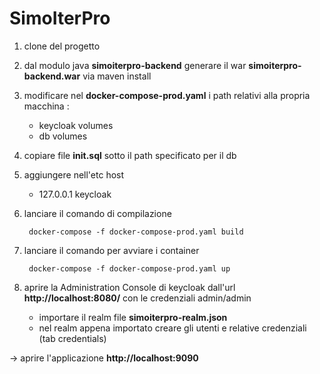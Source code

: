 # SimoIterPro

1. clone del progetto
	
2. dal modulo java **simoiterpro-backend** generare il war **simoiterpro-backend.war** via maven install
	
3. modificare nel **docker-compose-prod.yaml** i path relativi alla propria macchina :
	- keycloak		volumes
	- db			volumes
		
4. copiare file **init.sql** sotto il path specificato per il db
	
5. aggiungere nell'etc host 		
	- 127.0.0.1		keycloak
		
6. lanciare il comando di compilazione
	
		docker-compose -f docker-compose-prod.yaml build

		
7. lanciare il comando per avviare i container
	
		docker-compose -f docker-compose-prod.yaml up
		
8. aprire la Administration Console di keycloak dall'url **http://localhost:8080/**	 con le credenziali admin/admin		
	- importare il realm file **simoiterpro-realm.json**
	- nel realm appena importato creare gli utenti e relative credenziali (tab credentials)
	
-> aprire l'applicazione **http://localhost:9090**
	
		
